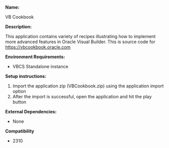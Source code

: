 **Name:**

VB Cookbook

**Description:**

This application contains variety of recipes illustrating how to implement more advanced features in Oracle Visual Builder. This is source code for https://vbcookbook.oracle.com

**Environment Requirements:**

* VBCS Standalone instance

**Setup instructions:**

1. Import the application zip (VBCookbook.zip) using the application import option
1. After the import is successful, open the application and hit the play button

**External Dependencies:**

* None

**Compatibility**

* 2310
